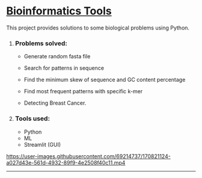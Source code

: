 # [**Bioinformatics Tools**](https://github.com/hebamuh68/Bioinformatics-Projects/tree/main/Bioinformatics%20Tools)

This project provides solutions to some biological problems using Python.

1. ### **Problems solved:** 

   - Generate random fasta file

   - Search for patterns in sequence

   - Find the minimum skew of sequence and GC content percentage

   - Find most frequent patterns with specific k-mer

   - Detecting Breast Cancer.

     

2. ### ****Tools used:****

   - Python
   - ML
   - Streamlit (GUI)
   
https://user-images.githubusercontent.com/69214737/170821124-a027d43e-561d-4932-89f9-4e2508f40c11.mp4

------
